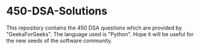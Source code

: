 # 450-DSA-Solutions
This repository contains the 450 DSA questions which are provided by "GeeksForGeeks". The language used is "Python".
Hope it will be useful for the new seeds of the software community.
